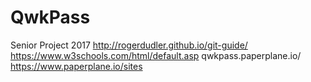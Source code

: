 # QwkPass
Senior Project 2017
http://rogerdudler.github.io/git-guide/
https://www.w3schools.com/html/default.asp
qwkpass.paperplane.io/
https://www.paperplane.io/sites
